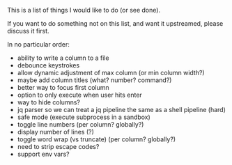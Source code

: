 This is a list of things I would like to do (or see done).

If you want to do something not on this list, and want it upstreamed, please discuss it first.

In no particular order:

- ability to write a column to a file
- debounce keystrokes
- allow dynamic adjustment of max column (or min column width?)
- maybe add column titles (what? number? command?)
- better way to focus first column
- option to only execute when user hits enter
- way to hide columns?
- jq parser so we can treat a jq pipeline the same as a shell pipeline (hard)
- safe mode (execute subprocess in a sandbox)
- toggle line numbers (per column? globally?)
- display number of lines (?)
- toggle word wrap (vs truncate) (per column? globally?)
- need to strip escape codes?
- support env vars?
